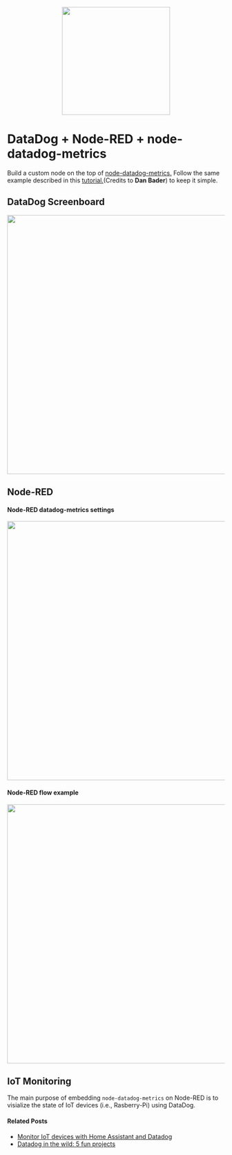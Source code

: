 
<p align="center">
<img src="https://github.com/phyunsj/datadog-node-red/blob/master/icons/datadog.node-red.png" width="250px"/>
</p>

# DataDog + Node-RED + node-datadog-metrics

Build a custom node on the top of [node-datadog-metrics.](https://github.com/dbader/node-datadog-metrics)  Follow the same example described in this [tutorial.](https://dbader.org/blog/monitoring-your-nodejs-app-with-datadog)(Credits to **Dan Bader**)  to keep it simple. 

## DataDog Screenboard

<p align="center">
<img src="https://github.com/phyunsj/datadog-node-red/blob/master/icons/datadog-metrics-screenboard.gif" width="600px"/>
</p>


## Node-RED 

#### Node-RED datadog-metrics settings

<p align="center">
<img src="https://github.com/phyunsj/datadog-node-red/blob/master/icons/datadog-node-red-menu.png" width="600px"/>
</p>

#### Node-RED flow example

<p align="center">
<img src="https://github.com/phyunsj/datadog-node-red/blob/master/icons/datadog-node-red-flow.png" width="600px"/>
</p>

## IoT Monitoring 

The main purpose of embedding `node-datadog-metrics` on Node-RED is to visialize the state of IoT devices (i.e., Rasberry-Pi) using DataDog. 

#### Related Posts

- [Monitor IoT devices with Home Assistant and Datadog](https://www.datadoghq.com/blog/monitor-home-assistant/)
- [Datadog in the wild: 5 fun projects](https://www.datadoghq.com/blog/datadog-in-the-wild-5-fun-projects/)

